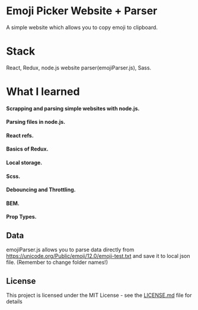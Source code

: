 # Emoji Picker Website + Parser

A simple website which allows you to copy emoji to clipboard.

# Stack

React, Redux, node.js website parser(emojiParser.js), Sass.

# What I learned

#### Scrapping and parsing simple websites with node.js.
#### Parsing files in node.js.
#### React refs.
#### Basics of Redux.
#### Local storage.
#### Scss.
#### Debouncing and Throttling.
#### BEM.
#### Prop Types.

## Data

emojiParser.js allows you to parse data directly from https://unicode.org/Public/emoji/12.0/emoji-test.txt and save it to local json file. (Remember to change folder names!)

## License

This project is licensed under the MIT License - see the [LICENSE.md](LICENSE.md) file for details
